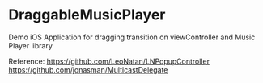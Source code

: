 # DraggableMusicPlayer
Demo iOS Application for dragging transition on viewController and Music Player library


Reference:
https://github.com/LeoNatan/LNPopupController
https://github.com/jonasman/MulticastDelegate

